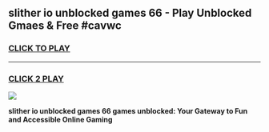 
## slither io unblocked games 66 - Play Unblocked Gmaes & Free #cavwc
<h3>
<a href="https://premium.freeplayer.one?title=slither_io_unblocked_games_66&ref=03M">CLICK TO PLAY</a></h3>
<hr>

<h3>
<a href="https://premium.freeplayer.one?title=slither_io_unblocked_games_66&ref=03M">CLICK 2 PLAY</a>
  
</h3>

<a href="https://premium.freeplayer.one?title=slither_io_unblocked_games_66&ref=03M"><img src="https://clearcache.store/games.png"></a>


**slither io unblocked games 66 games unblocked: Your Gateway to Fun and Accessible Online Gaming**
